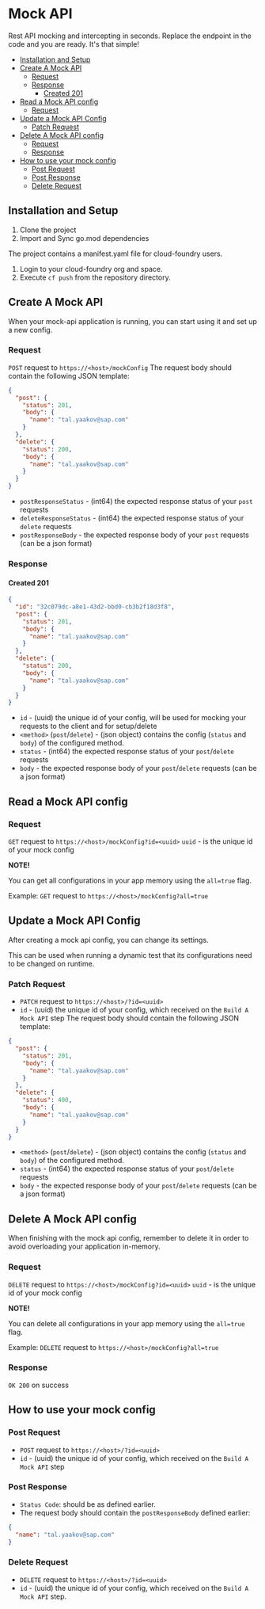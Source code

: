 # Mock API

Rest API mocking and intercepting in seconds. Replace the endpoint in the code and you are ready. It's that simple!

- [Installation and Setup](#installation-and-setup)
- [Create A Mock API](#create-a-mock-api)
    * [Request](#request)
    * [Response](#response)
        + [Created 201](#created-201)
- [Read a Mock API config](#read-a-mock-api-config)
    * [Request](#request-1)
- [Update a Mock API Config](#update-a-mock-api-config)
    * [Patch Request](#patch-request)
- [Delete A Mock API config](#delete-a-mock-api-config)
    * [Request](#request-2)
    * [Response](#response-1)
- [How to use your mock config](#how-to-use-your-mock-config)
    * [Post Request](#post-request)
    * [Post Response](#post-response)
    * [Delete Request](#delete-request)

## Installation and Setup

1. Clone the project
2. Import and Sync go.mod dependencies

The project contains a manifest.yaml file for cloud-foundry users.

1. Login to your cloud-foundry org and space.
2. Execute `cf push` from the repository directory.

## Create A Mock API

When your mock-api application is running, you can start using it and set up a new config.

### Request

`POST` request to `https://<host>/mockConfig`
The request body should contain the following JSON template:

```json
{
  "post": {
    "status": 201,
    "body": {
      "name": "tal.yaakov@sap.com"
    }
  },
  "delete": {
    "status": 200,
    "body": {
      "name": "tal.yaakov@sap.com"
    }
  }
}
```

- `postResponseStatus` - (int64) the expected response status of your `post` requests
- `deleteResponseStatus` - (int64)  the expected response status of your `delete` requests
- `postResponseBody` - the expected response body of your `post` requests (can be a json format)

### Response

#### Created 201

```json
{
  "id": "32c079dc-a8e1-43d2-bbd0-cb3b2f18d3f8",
  "post": {
    "status": 201,
    "body": {
      "name": "tal.yaakov@sap.com"
    }
  },
  "delete": {
    "status": 200,
    "body": {
      "name": "tal.yaakov@sap.com"
    }
  }
}
```

- `id` - (uuid) the unique id of your config, will be used for mocking your requests to the client and for setup/delete
- `<method>` (`post`/`delete`) - (json object) contains the config (`status` and `body`) of the configured method.
- `status` - (int64) the expected response status of your `post`/`delete` requests
- `body` - the expected response body of your `post`/`delete` requests (can be a json format)

## Read a Mock API config

### Request

`GET` request to `https://<host>/mockConfig?id=<uuid>`
`uuid` - is the unique id of your mock config

**NOTE!**

You can get all configurations in your app memory using the `all=true` flag.

Example:
`GET` request to `https://<host>/mockConfig?all=true`

## Update a Mock API Config

After creating a mock api config, you can change its settings.

This can be used when running a dynamic test that its configurations need to be changed on runtime.

### Patch Request

- `PATCH` request to `https://<host>/?id=<uuid>`
- `id` - (uuid) the unique id of your config, which received on the `Build A Mock API` step The request body should
  contain the following JSON template:

```json
{
  "post": {
    "status": 201,
    "body": {
      "name": "tal.yaakov@sap.com"
    }
  },
  "delete": {
    "status": 400,
    "body": {
      "name": "tal.yaakov@sap.com"
    }
  }
}
```

- `<method>` (`post`/`delete`) - (json object) contains the config (`status` and `body`) of the configured method.
- `status` - (int64) the expected response status of your `post`/`delete` requests
- `body` - the expected response body of your `post`/`delete` requests (can be a json format)

## Delete A Mock API config

When finishing with the mock api config, remember to delete it in order to avoid overloading your application in-memory.

### Request

`DELETE` request to `https://<host>/mockConfig?id=<uuid>`
`uuid` - is the unique id of your mock config

**NOTE!**

You can delete all configurations in your app memory using the `all=true` flag.

Example:
`DELETE` request to `https://<host>/mockConfig?all=true`

### Response

`OK 200` on success

## How to use your mock config

### Post Request

- `POST` request to `https://<host>/?id=<uuid>`
- `id` - (uuid) the unique id of your config, which received on the `Build A Mock API` step

### Post Response

- `Status Code`: should be as defined earlier.
- The request body should contain the `postResponseBody` defined earlier:

```json
{
  "name": "tal.yaakov@sap.com"
}
```

### Delete Request

- `DELETE` request to `https://<host>/?id=<uuid>`
- `id` - (uuid) the unique id of your config, which received on the `Build A Mock API` step.
